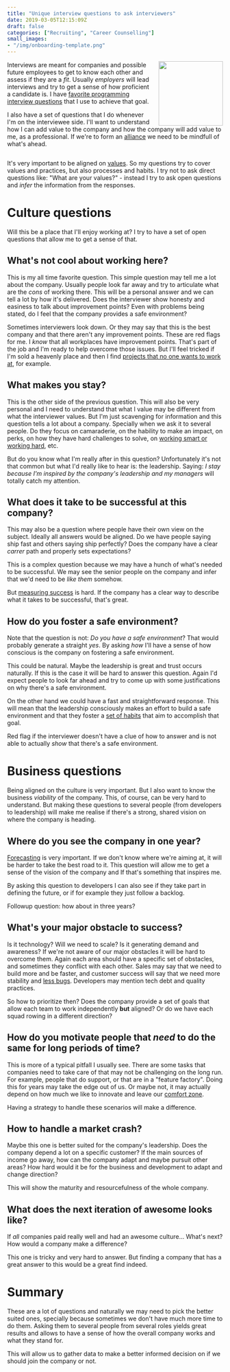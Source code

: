 ```yaml
---
title: "Unique interview questions to ask interviewers"
date: 2019-03-05T12:15:09Z
draft: false
categories: ["Recruiting", "Career Counselling"]
small_images:
- "/img/onboarding-template.png"
---
```


<img src='/img/onboarding-template.png' style='float:right; width:150px;margin-left:15px'/>

Interviews are meant for companies and possible future employees to get to know
each other and assess if they are a _fit_. Usually _employers_ will lead
interviews and try to get a sense of how proficient a candidate is. I have [favorite programming interview
questions](/post/my-favorite-programming-interview-questions/) that I use to
achieve that goal.

I also have a set of questions that I do whenever I'm on the interviewee side.
I'll want to understand how I can add value to the company and how the company
will add value to me, as a professional. If we're to form an
[alliance](/post/alliance-framework/) we need to be mindfull of what's ahead.

<div style='clear:both'></div>
<!--more-->

It's very important to be aligned on
[values](/post/most-effective-way-values-habits/). So my questions try to cover
values and practices, but also processes and habits. I try not to ask direct
questions like: "What are your values?" - instead I try to ask open questions
and _infer_ the information from the responses.

# Culture questions

Will this be a place that I'll enjoy working at? I try to have a set of open
questions that allow me to get a sense of that.

## What's not cool about working here?

This is my all time favorite question. This simple question may tell me a lot
about the company. Usually people look far away and try to articulate what are
the _cons_ of working there. This will be a personal answer and we can tell a
lot by how it's delivered. Does the interviewer show honesty and easiness to talk
about improvement points? Even with problems being stated, do I feel
that the company provides a safe environment?

Sometimes interviewers look down. Or they may say that this is the best company
and that there aren't any improvement points. These are red flags for me. I
_know_ that all workplaces have improvement points. That's part of the job and
I'm ready to help overcome those issues. But I'll feel tricked if I'm sold a
heavenly place and then I find [projects that no one wants to work
at](/post/project-no-one-wants-to-work-at/), for example.


## What makes you stay?

This is the other side of the previous question. This will also be very personal
and I need to understand that what I value may be different from what the
interviewer values. But I'm just scavenging for information and this question
tells a lot about a company. Specially when we ask it to several people. Do they
focus on camaraderie, on the hability to make an impact, on perks, on how they
have hard challenges to solve, on [working smart or working
hard](/post/work-smart-vs-work-hard/), etc.

But do you know what I'm really after in this question? Unfortunately it's not that
common but what I'd really like to hear is: the leadership. Saying: _I stay
because I'm inspired by the company's leadership and my managers_ will totally
catch my attention.

## What does it take to be successful at this company?

This may also be a question where people have their own view on the subject.
Ideally all answers would be aligned. Do we have people saying ship fast and
others saying ship perfectly? Does the company have a clear _carrer_ path and
properly sets expectations?

This is a complex question because we may have a hunch of what's needed to be
successful. We may see the senior people on the company and infer that we'd need
to be _like them_ somehow.

But [measuring success](/post/software-engineering-kpis/) is hard. If the
company has a clear way to describe what it takes to be successful, that's
great.

## How do you foster a safe environment?

Note that the question is not: _Do you have a safe environment_? That would
probably generate a straight _yes_. By asking _how_ I'll have a sense of how
conscious is the company on fostering a safe environment.

This could be natural. Maybe the leadership is great and trust occurs naturally.
If this is the case it will be hard to answer this question. Again I'd expect
people to look far ahead and try to come up with some justifications on why
there's a safe environment.

On the other hand we could have a fast and straightforward response. This will
mean that the leadership consciously makes an effort to build a safe environment
and that they foster a [set of
habits](/post/most-effective-way-values-habits/) that aim to accomplish that goal.

Red flag if the interviewer doesn't have a clue of how to answer and is not able
to actually _show_ that there's a safe environment.

# Business questions

Being aligned on the culture is very important. But I also want to know the
business _viability_ of the company. This, of course, can be very hard to
understand. But making these questions to several people (from developers to
leadership) will make me realise if there's a strong, shared vision on where the
company is heading.

## Where do you see the company in one year?

[Forecasting](/post/reactive-proactive-forecasting/) is very important. If we
don't know where we're aiming at, it will be harder to take the best road to it.
This question will allow me to get a sense of the vision of the company and If
that's something that inspires me.

By asking this question to developers I can also see if they take part in
defining the future, or if for example they just follow a backlog.

Followup question: how about in three years?

## What's your major obstacle to success?

Is it technology? Will we need to scale? Is it generating demand and awareness?
If we're not aware of our major obstacles it will be hard to overcome them.
Again each area should have a specific set of obstacles, and sometimes they
conflict with each other. Sales may say that we need to build more and be
faster, and customer success will say that we need more stability and [less bugs](/post/zero-bug-policy/).
Developers may mention tech debt and quality practices.

So how to prioritize then? Does the company provide a set of goals that allow
each team to work independently **but** aligned? Or do we have each squad rowing
in a different direction?

## How do you motivate people that _need_ to do the same for long periods of time?

This is more of a typical pitfall I usually see. There are some tasks that
companies need to take care of that may not be challenging on the long run. For
example, people that do support, or that are in a "feature factory". Doing this
for years may take the edge out of us. Or maybe not, it may actually depend on how
much we like to innovate and leave our [comfort
zone](/post/comfort-zone-index/).

Having a strategy to handle these scenarios will make a difference.

## How to handle a market crash?

Maybe this one is better suited for the company's leadership. Does the company
depend a lot on a specific customer? If the main sources of income go away, how
can the company adapt and maybe pursuit other areas? How hard would it be for
the business and development to adapt and change direction?

This will show the maturity and resourcefulness of the whole company.

## What does the next iteration of awesome looks like?

If _all_ companies paid really well and had an awesome culture... What's next?
How would a company make a difference?

This one is tricky and very hard to answer. But finding a company that has a
great answer to this would be a great find indeed.

# Summary

These are a lot of questions and naturally we may need to pick the better suited
ones, specially because sometimes we don't have much more time to do them.
Asking them to several people from several roles yields great results and allows
to have a sense of how the overall company works and what they stand for.

This will allow us to gather data to make a better informed decision on if we
should join the company or not.

